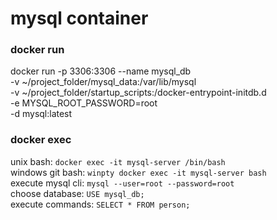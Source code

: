 # mysql container

### docker run

docker run -p 3306:3306 --name mysql_db \
-v ~/project_folder/mysql_data:/var/lib/mysql \
-v ~/project_folder/startup_scripts:/docker-entrypoint-initdb.d \
-e MYSQL_ROOT_PASSWORD=root \
-d mysql:latest

### docker exec

unix bash: `docker exec -it mysql-server /bin/bash`<br>
windows git bash: `winpty docker exec -it mysql-server bash`<br>
execute mysql cli: `mysql --user=root --password=root`<br>
choose database: `USE mysql_db;`<br>
execute commands: `SELECT * FROM person;`<br>
